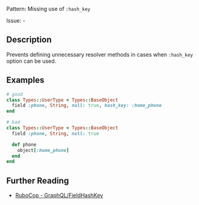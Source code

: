 Pattern: Missing use of `:hash_key`

Issue: -

## Description

Prevents defining unnecessary resolver methods in cases when `:hash_key` option can be used.

## Examples

```ruby
# good
class Types::UserType < Types::BaseObject
  field :phone, String, null: true, hash_key: :home_phone
end

# bad
class Types::UserType < Types::BaseObject
  field :phone, String, null: true

  def phone
    object[:home_phone]
  end
end
```

## Further Reading

* [RuboCop - GraphQL/FieldHashKey](https://github.com/DmitryTsepelev/rubocop-graphql/blob/master/lib/rubocop/cop/graphql/field_hash_key.rb)
